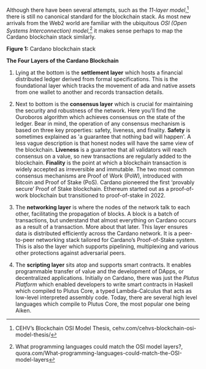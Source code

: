 Although there have been several attempts, such as the *11-layer model*,[^1] there is still no canonical standard for the blockchain stack. As most new arrivals from the Web2 world are familiar with the ubiquitous *OSI (Open Systems Interconnection) model*,[^2] it makes sense perhaps to map the Cardano blockchain stack similarly.

**Figure 1:**  Cardano blockchain stack  

**The Four Layers of the Cardano Blockchain**

1. Lying at the bottom is the **settlement layer** which hosts a financial distributed ledger derived from formal specifications. This is the foundational layer which tracks the movement of ada and native assets from one wallet to another and records transaction details.

2. Next to bottom is the **consensus layer** which is crucial for maintaining the security and robustness of the network. Here you’ll find the Ouroboros algorithm which achieves consensus on the state of the ledger. Bear in mind, the operation of any consensus mechanism is based on three key properties: safety, liveness, and finality. **Safety** is sometimes explained as 'a guarantee that nothing bad will happen'. A less vague description is that honest nodes will have the same view of the blockchain. **Liveness** is a guarantee that all validators will reach consensus on a value, so new transactions are regularly added to the blockchain. **Finality** is the point at which a blockchain transaction is widely accepted as irreversible and immutable. The two most common consensus mechanisms are Proof of Work (PoW), introduced with Bitcoin and Proof of Stake (PoS). Cardano pioneered the first ‘provably secure’ Proof of Stake blockchain. Ethereum started out as a proof-of-work blockchain but transitioned to proof-of-stake in 2022.

3. The **networking layer** is where the nodes of the network talk to each other, facilitating the propagation of blocks. A block is a batch of transactions, but understand that almost everything on Cardano occurs as a result of a transaction. More about that later. This layer ensures data is distributed efficiently across the Cardano network. It is a peer-to-peer networking stack tailored for Cardano’s Proof-of-Stake system. This is also the layer which supports pipelining, multiplexing and various other protections against adversarial peers. 

4. The **scripting layer** sits atop and supports smart contracts. It enables programmable transfer of value and the development of DApps, or decentralized applications. Initially on Cardano, there was just the *Plutus Platform* which enabled developers to write smart contracts in Haskell which compiled to Plutus Core, a typed Lambda-Calculus that acts as low-level interpreted assembly code. Today, there are several high level languages which compile to Plutus Core, the most popular one being Aiken.


[^1]:CEHV’s Blockchain OSI Model Thesis, cehv.com/cehvs-blockchain-osi-model-thesis/
[^2]: What programming languages could match the OSI model layers?, quora.com/What-programming-languages-could-match-the-OSI-model-layers
